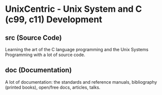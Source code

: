# UnixCentric - Unix System and C (c99, c11) Development

## src (Source Code)

Learning the art of the C language programming and the Unix Systems Programming
with a lot of source code.

## doc (Documentation)

A lot of documentation: the standards and reference manuals, bibliography 
(printed books), open/free docs, articles, talks.
